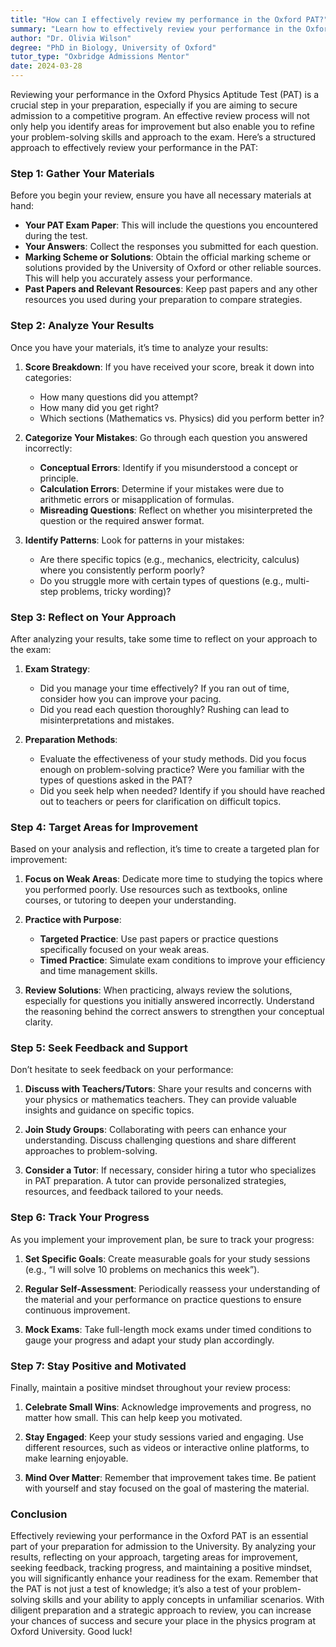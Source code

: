 ```yaml
---
title: "How can I effectively review my performance in the Oxford PAT?"
summary: "Learn how to effectively review your performance in the Oxford PAT to identify improvement areas and enhance your problem-solving skills."
author: "Dr. Olivia Wilson"
degree: "PhD in Biology, University of Oxford"
tutor_type: "Oxbridge Admissions Mentor"
date: 2024-03-28
---
```


Reviewing your performance in the Oxford Physics Aptitude Test (PAT) is a crucial step in your preparation, especially if you are aiming to secure admission to a competitive program. An effective review process will not only help you identify areas for improvement but also enable you to refine your problem-solving skills and approach to the exam. Here’s a structured approach to effectively review your performance in the PAT:

### Step 1: Gather Your Materials

Before you begin your review, ensure you have all necessary materials at hand:

- **Your PAT Exam Paper**: This will include the questions you encountered during the test.
- **Your Answers**: Collect the responses you submitted for each question.
- **Marking Scheme or Solutions**: Obtain the official marking scheme or solutions provided by the University of Oxford or other reliable sources. This will help you accurately assess your performance.
- **Past Papers and Relevant Resources**: Keep past papers and any other resources you used during your preparation to compare strategies.

### Step 2: Analyze Your Results

Once you have your materials, it’s time to analyze your results:

1. **Score Breakdown**: If you have received your score, break it down into categories:
   - How many questions did you attempt?
   - How many did you get right?
   - Which sections (Mathematics vs. Physics) did you perform better in?

2. **Categorize Your Mistakes**: Go through each question you answered incorrectly:
   - **Conceptual Errors**: Identify if you misunderstood a concept or principle.
   - **Calculation Errors**: Determine if your mistakes were due to arithmetic errors or misapplication of formulas.
   - **Misreading Questions**: Reflect on whether you misinterpreted the question or the required answer format.

3. **Identify Patterns**: Look for patterns in your mistakes:
   - Are there specific topics (e.g., mechanics, electricity, calculus) where you consistently perform poorly?
   - Do you struggle more with certain types of questions (e.g., multi-step problems, tricky wording)?

### Step 3: Reflect on Your Approach

After analyzing your results, take some time to reflect on your approach to the exam:

1. **Exam Strategy**:
   - Did you manage your time effectively? If you ran out of time, consider how you can improve your pacing.
   - Did you read each question thoroughly? Rushing can lead to misinterpretations and mistakes.

2. **Preparation Methods**:
   - Evaluate the effectiveness of your study methods. Did you focus enough on problem-solving practice? Were you familiar with the types of questions asked in the PAT?
   - Did you seek help when needed? Identify if you should have reached out to teachers or peers for clarification on difficult topics.

### Step 4: Target Areas for Improvement

Based on your analysis and reflection, it’s time to create a targeted plan for improvement:

1. **Focus on Weak Areas**: Dedicate more time to studying the topics where you performed poorly. Use resources such as textbooks, online courses, or tutoring to deepen your understanding.

2. **Practice with Purpose**: 
   - **Targeted Practice**: Use past papers or practice questions specifically focused on your weak areas.
   - **Timed Practice**: Simulate exam conditions to improve your efficiency and time management skills.

3. **Review Solutions**: When practicing, always review the solutions, especially for questions you initially answered incorrectly. Understand the reasoning behind the correct answers to strengthen your conceptual clarity.

### Step 5: Seek Feedback and Support

Don’t hesitate to seek feedback on your performance:

1. **Discuss with Teachers/Tutors**: Share your results and concerns with your physics or mathematics teachers. They can provide valuable insights and guidance on specific topics.

2. **Join Study Groups**: Collaborating with peers can enhance your understanding. Discuss challenging questions and share different approaches to problem-solving.

3. **Consider a Tutor**: If necessary, consider hiring a tutor who specializes in PAT preparation. A tutor can provide personalized strategies, resources, and feedback tailored to your needs.

### Step 6: Track Your Progress

As you implement your improvement plan, be sure to track your progress:

1. **Set Specific Goals**: Create measurable goals for your study sessions (e.g., “I will solve 10 problems on mechanics this week”).
  
2. **Regular Self-Assessment**: Periodically reassess your understanding of the material and your performance on practice questions to ensure continuous improvement.

3. **Mock Exams**: Take full-length mock exams under timed conditions to gauge your progress and adapt your study plan accordingly.

### Step 7: Stay Positive and Motivated

Finally, maintain a positive mindset throughout your review process:

1. **Celebrate Small Wins**: Acknowledge improvements and progress, no matter how small. This can help keep you motivated.

2. **Stay Engaged**: Keep your study sessions varied and engaging. Use different resources, such as videos or interactive online platforms, to make learning enjoyable.

3. **Mind Over Matter**: Remember that improvement takes time. Be patient with yourself and stay focused on the goal of mastering the material.

### Conclusion

Effectively reviewing your performance in the Oxford PAT is an essential part of your preparation for admission to the University. By analyzing your results, reflecting on your approach, targeting areas for improvement, seeking feedback, tracking progress, and maintaining a positive mindset, you will significantly enhance your readiness for the exam. Remember that the PAT is not just a test of knowledge; it’s also a test of your problem-solving skills and your ability to apply concepts in unfamiliar scenarios. With diligent preparation and a strategic approach to review, you can increase your chances of success and secure your place in the physics program at Oxford University. Good luck!
    